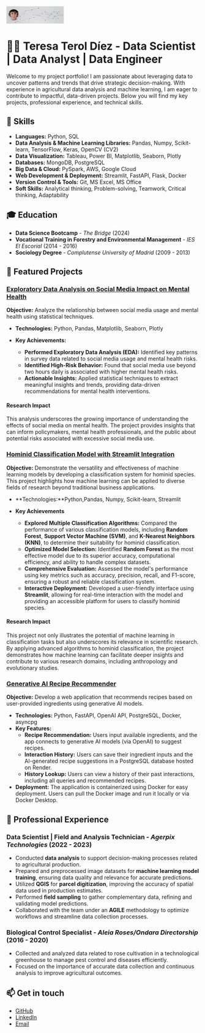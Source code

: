

<!--
**Teret90/Teret90** is a ✨ _special_ ✨ repository because its `README.md` (this file) appears on your GitHub profile.

Here are some ideas to get you started:

- 🔭 I’m currently working on ...
- 🌱 I’m currently learning ...
- 👯 I’m looking to collaborate on ...
- 🤔 I’m looking for help with ...
- 💬 Ask me about ...
- 📫 How to reach me: ...
- ⚡ Fun fact: ...
-->

<img src="./assets/img/banner3.png" alt="Teresa Terol Díez" width="150"/>

# 👩‍💻 Teresa Terol Díez - Data Scientist | Data Analyst | Data Engineer



Welcome to my project portfolio! I am passionate about leveraging data to uncover patterns and trends that drive strategic decision-making. With experience in agricultural data analysis and machine learning, I am eager to contribute to impactful, data-driven projects. Below you will find my key projects, professional experience, and technical skills.

## 🚀 Skills

- **Languages:** Python, SQL
- **Data Analysis & Machine Learning Libraries:** Pandas, Numpy, Scikit-learn, TensorFlow, Keras, OpenCV (CV2)
- **Data Visualization:** Tableau, Power BI, Matplotlib, Seaborn, Plotly
- **Databases:** MongoDB, PostgreSQL
- **Big Data & Cloud:** PySpark, AWS, Google Cloud
- **Web Development & Deployment:** Streamlit, FastAPI, Flask, Docker
- **Version Control & Tools:** Git, MS Excel, MS Office
- **Soft Skills:** Analytical thinking, Problem-solving, Teamwork, Critical thinking, Adaptability

## 🎓 Education

- **Data Science Bootcamp** - _The Bridge_ (2024)
- **Vocational Training in Forestry and Environmental Management** - _IES El Escorial_ (2014 - 2016)
- **Sociology Degree** - _Complutense University of Madrid_ (2009 - 2013)

## 📝 Featured Projects

### [Exploratory Data Analysis on Social Media Impact on Mental Health](https://github.com/Teret90/Exploratory-Data-Analysis-on-Social-Media-Impact-on-Mental-Health)

<!--<img src="./images/pexels-slaytinaaaa-4619829.jpg" alt="MentalHealth" width="150"/>-->

**Objective:** Analyze the relationship between social media usage and mental health using statistical techniques.

- **Technologies:** Python, Pandas, Matplotlib, Seaborn, Plotly

- **Key Achievements:**
  - **Performed Exploratory Data Analysis (EDA):** Identified key patterns in survey data related to social media usage and mental health risks.
  - **Identified High-Risk Behavior:** Found that social media use beyond two hours daily is associated with higher mental health risks.
  - **Actionable Insights:** Applied statistical techniques to extract meaningful insights and trends, providing data-driven recommendations for mental health interventions.

#### Research Impact

This analysis underscores the growing importance of understanding the effects of social media on mental health. The project provides insights that can inform policymakers, mental health professionals, and the public about potential risks associated with excessive social media use.


### [Hominid Classification Model with Streamlit Integration](https://github.com/Teret90/Hominid-Classification-Model-with-Streamlit-Integration)

<!--<img src="./images/Captura de pantalla 2024-04-25 003524.png" alt="Hominidos" width="300"/>-->

**Objective:** Demonstrate the versatility and effectiveness of machine learning models by developing a classification system for hominid species. This project highlights how machine learning can be applied to diverse fields of research beyond traditional business applications.

- **Technologies:**Python,Pandas, Numpy, Scikit-learn, Streamlit


- **Key Achievements**
  - **Explored Multiple Classification Algorithms:** Compared the performance of various classification models, including **Random Forest**, **Support Vector Machine (SVM)**, and **K-Nearest Neighbors (KNN)**, to determine their suitability for hominid classification.
  - **Optimized Model Selection:** Identified **Random Forest** as the most effective model due to its superior accuracy, computational efficiency, and ability to handle complex datasets.
  - **Comprehensive Evaluation:** Assessed the model's performance using key metrics such as accuracy, precision, recall, and F1-score, ensuring a robust and reliable classification system.
  - **Interactive Deployment:** Developed a user-friendly interface using **Streamlit**, allowing for real-time interaction with the model and providing an accessible platform for users to classify hominid species.

#### Research Impact

This project not only illustrates the potential of machine learning in classification tasks but also underscores its relevance in scientific research. By applying advanced algorithms to hominid classification, the project demonstrates how machine learning can facilitate deeper insights and contribute to various research domains, including anthropology and evolutionary studies.

### [Generative AI Recipe Recommender](https://github.com/Teret90/LLM_Docker)
**Objective:** Develop a web application that recommends recipes based on user-provided ingredients using generative AI models.

- **Technologies:** Python, FastAPI, OpenAI API, PostgreSQL, Docker, asyncpg
- **Key Features:**
  - **Recipe Recommendation:** Users input available ingredients, and the app connects to generative AI models (via OpenAI) to suggest recipes.
  - **Interaction History:** Users can save their ingredient inputs and the AI-generated recipe suggestions in a PostgreSQL database hosted on Render.
  - **History Lookup:** Users can view a history of their past interactions, including all queries and recommended recipes.
- **Deployment:** The application is containerized using Docker for easy deployment. Users can pull the Docker image and run it locally or via Docker Desktop.

## 💼 Professional Experience

### **Data Scientist | Field and Analysis Technician** - _Agerpix Technologies_ (2022 - 2023)

  
  - Conducted **data analysis** to support decision-making processes related to agricultural production.
  - Prepared and preprocessed image datasets for **machine learning model training**, ensuring data quality and relevance for accurate predictions.
  - Utilized **QGIS** for **parcel digitization**, improving the accuracy of spatial data used in production estimates.
  - Performed **field sampling** to gather complementary data, refining and validating model predictions.
  - Collaborated with the team under an **AGILE** methodology to optimize workflows and streamline data collection processes.



### **Biological Control Specialist** - _Aleia Roses/Ondara Directorship_ (2016 - 2020)
  - Collected and analyzed data related to rose cultivation in a technological greenhouse to manage pest control and diseases efficiently.
  - Focused on the importance of accurate data collection and continuous analysis to improve agricultural outcomes.



## 📫 Get in touch

- [GitHub](https://github.com/Teret90)
- [LinkedIn](https://www.linkedin.com/in/teresa-terol-d%C3%ADez-336964190/)
- [Email](mailto:teresateroldiez@gmail.com)


